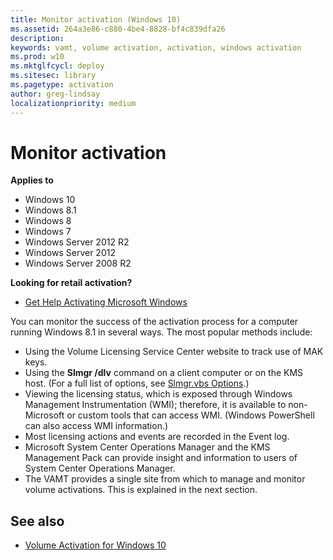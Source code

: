```yaml
---
title: Monitor activation (Windows 10)
ms.assetid: 264a3e86-c880-4be4-8828-bf4c839dfa26
description: 
keywords: vamt, volume activation, activation, windows activation
ms.prod: w10
ms.mktglfcycl: deploy
ms.sitesec: library
ms.pagetype: activation
author: greg-lindsay
localizationpriority: medium
---
```


# Monitor activation

**Applies to**
-   Windows 10
-   Windows 8.1
-   Windows 8
-   Windows 7
-   Windows Server 2012 R2
-   Windows Server 2012
-   Windows Server 2008 R2

**Looking for retail activation?**

-   [Get Help Activating Microsoft Windows](http://go.microsoft.com/fwlink/p/?LinkId=618644)

You can monitor the success of the activation process for a computer running Windows 8.1 in several ways. The most popular methods include:
-   Using the Volume Licensing Service Center website to track use of MAK keys.
-   Using the **Slmgr /dlv** command on a client computer or on the KMS host. (For a full list of options, see [Slmgr.vbs Options](http://technet.microsoft.com/library/ff793433.aspx).)
-   Viewing the licensing status, which is exposed through Windows Management Instrumentation (WMI); therefore, it is available to non-Microsoft or custom tools that can access WMI. (Windows PowerShell can also access WMI information.)
-   Most licensing actions and events are recorded in the Event log.
-   Microsoft System Center Operations Manager and the KMS Management Pack can provide insight and information to users of System Center Operations Manager.
-   The VAMT provides a single site from which to manage and monitor volume activations. This is explained in the next section.

## See also

-   [Volume Activation for Windows 10](volume-activation-windows-10.md)
 
 

